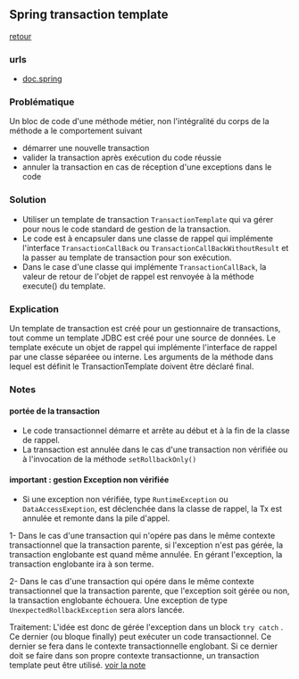 ## Spring transaction template
[retour](https://github.com/grouault/spring-tutorial/blob/master/spring-data-access/transaction/notes/spring-transaction.md)

### urls
* [doc.spring](https://docs.spring.io/spring/docs/current/javadoc-api/org/springframework/transaction/support/TransactionTemplate.html)

### Problématique
Un bloc de code d'une méthode métier, non l'intégralité du corps de la méthode a le comportement suivant
* démarrer une nouvelle transaction
* valider la transaction après exécution du code réussie
* annuler la transaction en cas de réception d'une exceptions dans le code

### Solution
* Utiliser un template de transaction `TransactionTemplate` qui va gérer pour nous le code standard de gestion de la transaction.
* Le code est à encapsuler dans une classe de rappel qui implémente l'interface `TransactionCallBack` ou `TransactionCallBackWithoutResult` et la passer au template de transaction pour son exécution.
* Dans le case d'une classe qui implémente `TransactionCallBack`, la valeur de retour de l'objet de rappel est renvoyée à la méthode execute() du template.

### Explication
Un template de transaction est créé pour un gestionnaire de transactions, tout comme un template JDBC est créé pour une source de données.
Le template exécute un objet de rappel qui implémente l'interface de rappel par une classe séparéee ou interne.
Les arguments de la méthode dans lequel est définit le TransactionTemplate doivent être déclaré final.

### Notes
#### portée de la transaction
* Le code transactionnel démarre et arrête au début et à la fin de la classe de rappel.
* La transaction est annulée dans le cas d'une transaction non vérifiée ou à l'invocation de la méthode `setRollbackOnly()`

#### important : gestion Exception non vérifiée
* Si une exception non vérifiée, type `RuntimeException` ou `DataAccessExeption`, est déclenchée dans la classe de rappel, la Tx est annulée et remonte dans la pile d'appel. 

1- Dans le cas d'une transaction qui n'opére pas dans le même contexte transactionnel que la transaction parente, si l'exception n'est pas gérée, la transaction englobante est quand même annulée. En gérant l'exception, la transaction englobante ira à son terme.

2-  Dans le cas d'une transaction qui opére dans le même contexte transactionnel que la transaction parente, que l'exception soit gérée ou non, la transaction englobante échouera. Une exception de type `UnexpectedRollbackException` sera alors lancée.

Traitement:
L'idée est donc de gérée l'exception dans un block `try catch` . Ce dernier (ou bloque finally) peut exécuter un code transactionnel. Ce dernier se fera dans le contexte transactionnelle englobant. Si ce dernier doit se faire dans son propre contexte transactionne, un transaction template peut être utilisé.
[voir la note](https://github.com/spring-projects/spring-framework/issues/8135)



